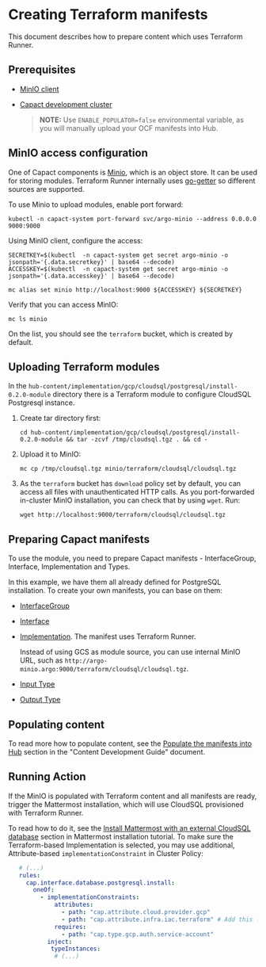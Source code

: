 # Creating Terraform manifests

This document describes how to prepare content which uses Terraform Runner.

## Prerequisites

- [MinIO client](https://min.io/download)
- [Capact development cluster](../development/development-guide.md#development-cluster)
    
    > **NOTE:** Use `ENABLE_POPULATOR=false` environmental variable, as you will manually upload your OCF manifests into Hub.

## MinIO access configuration

One of Capact components is [Minio](https://min.io), which is an object store. It can be used for storing modules.
Terraform Runner internally uses [go-getter](https://github.com/hashicorp/go-getter) so different sources are supported.

To use Minio to upload modules, enable port forward:

```shell
kubectl -n capact-system port-forward svc/argo-minio --address 0.0.0.0 9000:9000
```

Using MinIO client, configure the access:

```shell
SECRETKEY=$(kubectl  -n capact-system get secret argo-minio -o jsonpath='{.data.secretkey}' | base64 --decode)
ACCESSKEY=$(kubectl  -n capact-system get secret argo-minio -o jsonpath='{.data.accesskey}' | base64 --decode)

mc alias set minio http://localhost:9000 ${ACCESSKEY} ${SECRETKEY}
```

Verify that you can access MinIO:

```shell
mc ls minio
```

On the list, you should see the `terraform` bucket, which is created by default.

## Uploading Terraform modules

In the `hub-content/implementation/gcp/cloudsql/postgresql/install-0.2.0-module` directory there is a Terraform module to configure CloudSQL Postgresql instance.

1. Create tar directory first:

    ```shell
    cd hub-content/implementation/gcp/cloudsql/postgresql/install-0.2.0-module && tar -zcvf /tmp/cloudsql.tgz . && cd -
    ```

1. Upload it to MinIO:

    ```shell
    mc cp /tmp/cloudsql.tgz minio/terraform/cloudsql/cloudsql.tgz
    ```

1. As the `terraform` bucket has `download` policy set by default, you can access all files with unauthenticated HTTP calls.
As you port-forwarded in-cluster MinIO installation, you can check that by using `wget`. Run:

    ```shell
    wget http://localhost:9000/terraform/cloudsql/cloudsql.tgz
    ````

## Preparing Capact manifests

To use the module, you need to prepare Capact manifests - InterfaceGroup, Interface, Implementation and Types.

In this example, we have them all already defined for PostgreSQL installation. To create your own manifests, you can base on them:
- [InterfaceGroup](https://github.com/capactio/capact/tree/main/hub-content/interface/database/postgresql.yaml)
- [Interface](https://github.com/capactio/capact/tree/main/hub-content/interface/database/postgresql/install.yaml)
- [Implementation](https://github.com/capactio/capact/tree/main/hub-content/implementation/terraform/gcp/cloudsql/postgresql/install.yaml). The manifest uses Terraform Runner.
  
  Instead of using GCS as module source, you can use internal MinIO URL, such as `http://argo-minio.argo:9000/terraform/cloudsql/cloudsql.tgz`.

- [Input Type](https://github.com/capactio/capact/tree/main/hub-content/type/database/postgresql/install-input.yaml)
- [Output Type](https://github.com/capactio/capact/tree/main/hub-content/type/database/postgresql/config.yaml)

## Populating content

To read more how to populate content, see the [Populate the manifests into Hub](./guide.md#populate-the-manifests-into-hub) section in the "Content Development Guide" document.

## Running Action

If the MinIO is populated with Terraform content and all manifests are ready, trigger the Mattermost installation, which will use CloudSQL provisioned with Terraform Runner.

To read how to do it, see the [Install Mattermost with an external CloudSQL database](../example/mattermost-installation.md#install-mattermost-with-an-external-cloudsql-database) section in Mattermost installation tutorial.
To make sure the Terraform-based Implementation is selected, you may use additional, Attribute-based `implementationConstraint` in Cluster Policy:

```yaml
   # (...)
   rules:
     cap.interface.database.postgresql.install:
       oneOf:
         - implementationConstraints:
             attributes:
               - path: "cap.attribute.cloud.provider.gcp"
               - path: "cap.attribute.infra.iac.terraform" # Add this line
             requires:
               - path: "cap.type.gcp.auth.service-account"
           inject:
            typeInstances:
             # (...)
```
